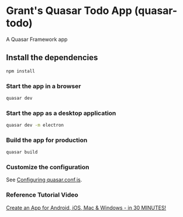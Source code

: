 # Grant's Quasar Todo App (quasar-todo)

A Quasar Framework app

## Install the dependencies
```bash
npm install
```

### Start the app in a browser
```bash
quasar dev
```

### Start the app as a desktop application
```bash
quasar dev -m electron
```

###

### Build the app for production
```bash
quasar build
```

### Customize the configuration
See [Configuring quasar.conf.js](https://quasar.dev/quasar-cli/quasar-conf-js).


### Reference Tutorial Video
[Create an App for Android, iOS, Mac & Windows - in 30 MINUTES!](https://www.youtube.com/watch?v=GV-D85D9KJQ&feature=emb_logo)